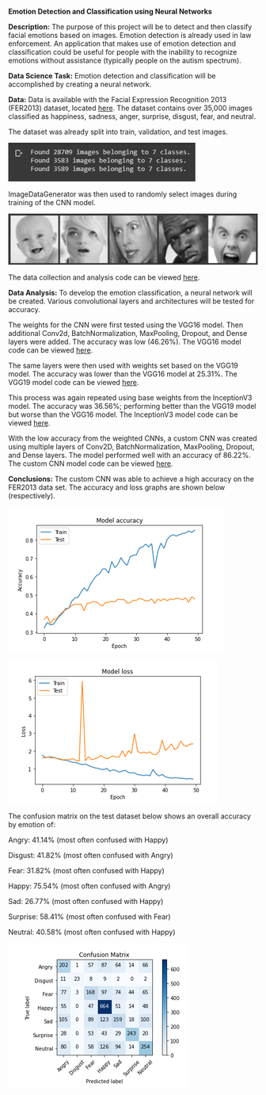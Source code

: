 **Emotion Detection and Classification using Neural Networks**

**Description:**  The purpose of this project will be to detect and then classify facial emotions based on images.  Emotion detection is already used in law enforcement.  An application that makes use of emotion detection and classification could be useful for people with the inability to recognize emotions without assistance (typically people on the autism spectrum).

**Data Science Task:**  Emotion detection and classification will be accomplished by creating a neural network.  

**Data:**  Data is available with the Facial Expression Recognition 2013 (FER2013) dataset, located [here](https://www.kaggle.com/astraszab/facial-expression-dataset-image-folders-fer2013?).  The dataset contains over 35,000 images classified as happiness, sadness, anger, surprise, disgust, fear, and neutral.

The dataset was already split into train, validation, and test images.  

![images nums](https://github.com/wxwatchr/EmotionClassification/blob/master/Graphics/num_images.PNG)

ImageDataGenerator was then used to randomly select images during training of the CNN model.

![sample images](https://github.com/wxwatchr/EmotionClassification/blob/master/Graphics/sample_images.PNG)

The data collection and analysis code can be viewed [here](https://github.com/wxwatchr/EmotionClassification/blob/master/DataCollectionAndEDA.py).

**Data Analysis:**  To develop the emotion classification, a neural network will be created.  Various convolutional layers and architectures will be tested for accuracy.

The weights for the CNN were first tested using the VGG16 model.  Then additional Conv2d, BatchNormalization, MaxPooling, Dropout, and Dense layers were added.  The accuracy was low (46.26%).  The VGG16 model code can be viewed [here](https://github.com/wxwatchr/EmotionClassification/blob/master/VGG16model.py).

The same layers were then used with weights set based on the VGG19 model.  The accuracy was lower than the VGG16 model at 25.31%.  The VGG19 model code can be viewed [here](https://github.com/wxwatchr/EmotionClassification/blob/master/VGG19model.py).

This process was again repeated using base weights from the InceptionV3 model.  The accuracy was 36.56%; performing better than the VGG19 model but worse than the VGG16 model.  The InceptionV3 model code can be viewed [here](https://github.com/wxwatchr/EmotionClassification/blob/master/InceptionV3model.py).

With the low accuracy from the weighted CNNs, a custom CNN was created using multiple layers of Conv2D, BatchNormalization, MaxPooling, Dropout, and Dense layers. The model performed well with an accuracy of 86.22%. The custom CNN model code can be viewed [here](https://github.com/wxwatchr/EmotionClassification/blob/master/customCNN.py).

**Conclusions:**  The custom CNN was able to achieve a high accuracy on the FER2013 data set. The accuracy and loss graphs are shown below (respectively).

![model accuracy](https://github.com/wxwatchr/EmotionClassification/blob/master/Graphics/model_accuracy.PNG)

![model loss](https://github.com/wxwatchr/EmotionClassification/blob/master/Graphics/model_loss.PNG)

The confusion matrix on the test dataset below shows an overall accuracy by emotion of:

Angry: 41.14% (most often confused with Happy)

Disgust: 41.82% (most often confused with Angry)
 
Fear: 31.82% (most often confused with Happy)

Happy: 75.54% (most often confused with Angry)

Sad: 26.77% (most often confused with Happy)

Surprise: 58.41% (most often confused with Fear)

Neutral: 40.58% (most often confused with Happy)

![confusion matrix](https://github.com/wxwatchr/EmotionClassification/blob/master/Graphics/confusion_matrix.PNG)
